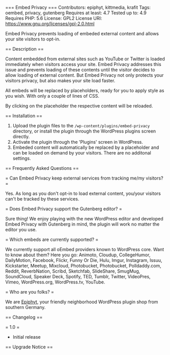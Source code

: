 === Embed Privacy ===
Contributors: epiphyt, kittmedia, krafit
Tags: oembed, privacy, gutenberg
Requires at least: 4.7
Tested up to: 4.9
Requires PHP: 5.6
License: GPL2
License URI: https://www.gnu.org/licenses/gpl-2.0.html

Embed Privacy prevents loading of embeded external content and allows your site visitors to opt-in.

== Description ==

Content embedded from external sites such as YouTube or Twitter is loaded immediately when visitors access your site. Embed Privacy addresses this issue and prevents loading of these contents until the visitor decides to allow loading of external content.
But Embed Privacy not only protects your visitors privacy, but also makes your site load faster.

All embeds will be replaced by placeholders, ready for you to apply style as you wish. With only a couple of lines of CSS. 

By clicking on the placeholder the respective content will be reloaded.


== Installation ==

1. Upload the plugin files to the `/wp-content/plugins/embed-privacy` directory, or install the plugin through the WordPress plugins screen directly.
1. Activate the plugin through the 'Plugins' screen in WordPress.
1. Embeded content will automatically be replaced by a placeholder and can be loaded on demand by your visitors. There are no additonal settings.


== Frequently Asked Questions ==

= Can Embed Privacy keep external services from tracking me/my visitors? =

Yes. As long as you don't opt-in to load external content, you/your visitors can't be tracked by these services.

= Does Embed Privacy support the Gutenberg editor? =

Sure thing! We enjoy playing with the new WordPress editor and developed Embed Privacy with Gutenberg in mind, the plugin will work no matter the editor you use.

= Which embeds are currently supported? =

We currently support all oEmbed providers known to WordPress core. Want to know about them? Here you go: Animoto, Cloudup, CollegeHumor, DailyMotion, Facebook, Flickr, Funny Or Die, Hulu, Imgur, Instagram, Issuu, Kickstarter, Meetup, Mixcloud, Photobucket, Photobucket, Polldaddy.com, Reddit, ReverbNation, Scribd, Sketchfab, SlideShare, SmugMug, SoundCloud, Speaker Deck, Spotify, TED, Tumblr, Twitter, VideoPres, Vimeo, WordPress.org, WordPress.tv, YouTube.

= Who are you folks? =

We are [Epiphyt](https://epiph.yt/), your friendly neighborhood WordPress plugin shop from southern Germany.


== Changelog ==

= 1.0 =
* Initial release

== Upgrade Notice ==